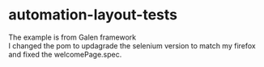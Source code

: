 # automation-layout-tests

The example is from Galen framework    
I changed the pom to updagrade the selenium version to match my firefox    
and fixed the welcomePage.spec.    
